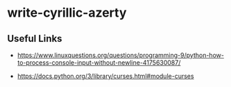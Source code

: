 # write-cyrillic-azerty

## Useful Links

- https://www.linuxquestions.org/questions/programming-9/python-how-to-process-console-input-without-newline-4175630087/

- https://docs.python.org/3/library/curses.html#module-curses